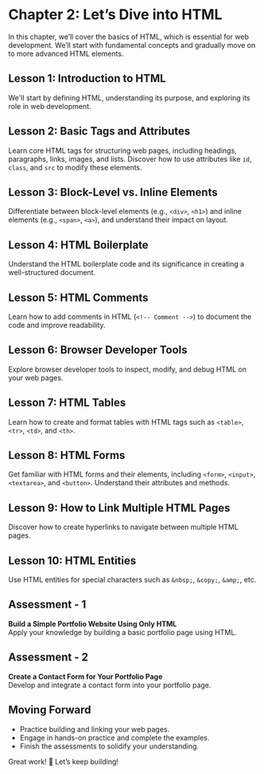 # **Chapter 2: Let’s Dive into HTML**

In this chapter, we’ll cover the basics of HTML, which is essential for web development. We’ll start with fundamental concepts and gradually move on to more advanced HTML elements.

## **Lesson 1: Introduction to HTML**

We'll start by defining HTML, understanding its purpose, and exploring its role in web development.

## **Lesson 2: Basic Tags and Attributes**

Learn core HTML tags for structuring web pages, including headings, paragraphs, links, images, and lists. Discover how to use attributes like `id`, `class`, and `src` to modify these elements.

## **Lesson 3: Block-Level vs. Inline Elements**

Differentiate between block-level elements (e.g., `<div>`, `<h1>`) and inline elements (e.g., `<span>`, `<a>`), and understand their impact on layout.

## **Lesson 4: HTML Boilerplate**

Understand the HTML boilerplate code and its significance in creating a well-structured document.

## **Lesson 5: HTML Comments**

Learn how to add comments in HTML (`<!-- Comment -->`) to document the code and improve readability.

## **Lesson 6: Browser Developer Tools**

Explore browser developer tools to inspect, modify, and debug HTML on your web pages.

## **Lesson 7: HTML Tables**

Learn how to create and format tables with HTML tags such as `<table>`, `<tr>`, `<td>`, and `<th>`.

## **Lesson 8: HTML Forms**

Get familiar with HTML forms and their elements, including `<form>`, `<input>`, `<textarea>`, and `<button>`. Understand their attributes and methods.

## **Lesson 9: How to Link Multiple HTML Pages**

Discover how to create hyperlinks to navigate between multiple HTML pages.

## **Lesson 10: HTML Entities**

Use HTML entities for special characters such as `&nbsp;`, `&copy;`, `&amp;`, etc.

## **Assessment - 1**

**Build a Simple Portfolio Website Using Only HTML**  
Apply your knowledge by building a basic portfolio page using HTML.

## **Assessment - 2**

**Create a Contact Form for Your Portfolio Page**  
Develop and integrate a contact form into your portfolio page.

## **Moving Forward**

- Practice building and linking your web pages.
- Engage in hands-on practice and complete the examples.
- Finish the assessments to solidify your understanding.

Great work! 🚀 Let’s keep building!

<!--stackedit_data:
eyJoaXN0b3J5IjpbLTEzMDQ2MTc3NywtMTk2MTQwMzk4MiwzMj
g4OTY1NTAsLTIxMzI3MTkwNzEsMTM3NTgxNDQ5OSwxMzM4NTI5
NzM5LDYxMDM4ODYyLC02NzQxMjQzNjBdfQ==
-->